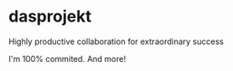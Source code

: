 # dasprojekt
Highly productive collaboration for extraordinary success

I'm 100% commited. And more!
